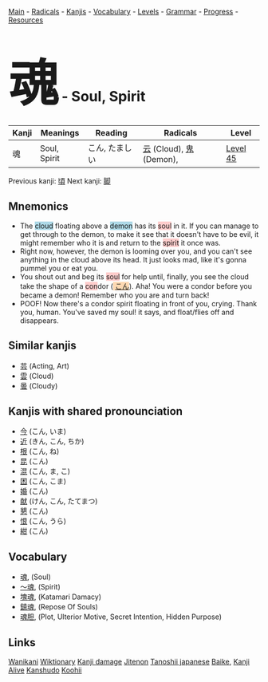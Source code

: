 <style> bigfont {font-size: 100px}</style>
[Main](../README.md) -
[Radicals](../radicals.md) -
[Kanjis](../kanjis.md) -
[Vocabulary](../vocabulary.md) -
[Levels](../levels.md) -
[Grammar](../grammar.md) - 
[Progress](../progress.md) -
[Resources](../resources.md)
# <bigfont> 魂</bigfont> - Soul, Spirit 

| Kanji | Meanings | Reading | Radicals | Level |
| --- | --- | --- | --- | --- |
| 魂 | Soul, Spirit | こん, たましい | [云](../radicals/云.md) (Cloud), [鬼](../radicals/鬼.md) (Demon),  | [Level 45](../levels/wk_level45.md) |

Previous kanji: [頃](頃.md) Next kanji: [脚](脚.md) 

## Mnemonics
 * The <span style="background-color:#ADD8E6"> cloud</span> floating above a <span style="background-color:#ADD8E6"> demon</span> has its <span style="background-color:#ffcccb"> soul</span> in it. If you can manage to get through to the demon, to make it see that it doesn't have to be evil, it might remember who it is and return to the <span style="background-color:#ffcccb"> spirit</span> it once was.
* Right now, however, the demon is looming over you, and you can't see anything in the cloud above its head. It just looks mad, like it's gonna pummel you or eat you.
* You shout out and beg its <span style="background-color:#ffcccb"> soul</span> for help until, finally, you see the cloud take the shape of a <span style="background-color:#ffcccb"> con</span>dor (<span style="background-color:#fed8b1"> [こん](https://jisho.org/search/こん)</span>). Aha! You were a condor before you became a demon! Remember who you are and turn back!
* POOF! Now there's a condor spirit floating in front of you, crying. Thank you, human. You've saved my soul! it says, and float/flies off and disappears.


## Similar kanjis
 * [芸](芸.md) (Acting, Art)
* [雲](雲.md) (Cloud)
* [曇](曇.md) (Cloudy)



## Kanjis with shared pronounciation
 * [今](今.md) (こん, いま)
* [近](近.md) (きん, こん, ちか)
* [根](根.md) (こん, ね)
* [昆](昆.md) (こん)
* [混](混.md) (こん, ま, こ)
* [困](困.md) (こん, こま)
* [婚](婚.md) (こん)
* [献](献.md) (けん, こん, たてまつ)
* [懇](懇.md) (こん)
* [恨](恨.md) (こん, うら)
* [紺](紺.md) (こん)



## Vocabulary
 * [魂](../vocabulary/魂.md), (Soul)
* [〜魂](../vocabulary/魂.md), (Spirit)
* [塊魂](../vocabulary/魂.md), (Katamari Damacy)
* [鎮魂](../vocabulary/魂.md), (Repose Of Souls)
* [魂胆](../vocabulary/魂.md), (Plot, Ulterior Motive, Secret Intention, Hidden Purpose)




## Links 


[Wanikani](https://www.wanikani.com/kanji/魂)
[Wiktionary](https://en.wiktionary.org/wiki/魂)
[Kanji damage](http://www.kanjidamage.com/kanji/search?utf8=✓&q=魂)
[Jitenon](https://jitenon.com/kanji/魂)
[Tanoshii japanese](https://www.tanoshiijapanese.com/dictionary/kanji.cfm?k=魂)
[Baike](https://baike.baidu.com/item/魂),
[Kanji Alive](https://app.kanjialive.com/魂)
[Kanshudo](https://www.kanshudo.com/searchmn?q=魂)
[Koohii](https://kanji.koohii.com/study/kanji/魂)
